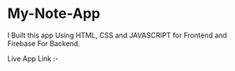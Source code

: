 # My-Note-App

I Built this app Using HTML, CSS and JAVASCRIPT for Frontend and Firebase For Backend.


Live App Link :-
